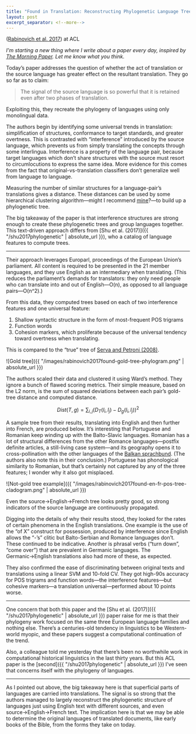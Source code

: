 ```yaml
---
title: "Found in Translation: Reconstructing Phylogenetic Language Trees from Translations"
layout: post
excerpt_separator: <!--more-->
---
```


([Rabinovich et al. 2017](www.aclweb.org/anthology/P17-1049)) at ACL

*I'm starting a new thing where I write about a paper every day, inspired by [The Morning Paper](https://blog.acolyer.org). Let me know what you think.*


Today’s paper addresses the question of whether the act of translation or the source language has greater effect on the resultant translation. They go so far as to claim:

> The signal of the source language is so powerful that it is retained even after two phases of translation.  

Exploiting this, they recreate the phylogeny of languages using only monolingual data. 

<!--more-->

The authors begin by identifying some universal trends in translation: simplification of structures, conformance to target standards, and greater overtness. This is contrasted with “interference” introduced by the source language, which prevents us from simply translating the concepts through some interlingua. Interference is a property of the language pair, because target languages which don’t share structures with the source must resort to circumlocutions to express the same idea. More evidence for this comes from the fact that original-vs-translation classifiers don’t generalize well from language to language.

Measuring the number of similar structures for a language-pair’s translations gives a distance. These distances can be used by some hierarchical clustering algorithm—might I recommend [mine](https://search.proquest.com/docview/1907180434?pq-origsite=gscholar)?—to build up a phylogenetic tree.

The big takeaway of the paper is that interference structures are strong enough to create these phylogenetic trees and group languages together. This text-driven approach differs from [Shu et al. (2017)]({{ "/shu2017phylogenetic" | absolute_url }}), who a catalog of language features to compute trees.

---
Their approach leverages Europarl, proceedings of the European Union’s parliament. All content is required to be presented in the 21 member languages, and they use English as an intermediary when translating. (This reduces the parliament’s demands for translators: they only need people who can translate into and out of English—O(n), as opposed to all language pairs—O(n^2).)

From this data, they computed trees based on each of two interference features and one universal feature:
1. Shallow syntactic structure in the form of most-frequent POS trigrams
2. Function words
3. Cohesion markers, which proliferate because of the universal tendency toward overtness when translating.

This is compared to the “true” tree of [Serva and Petroni (2008)](iopscience.iop.org/article/10.1209/0295-5075/81/68005). 

![Gold tree]({{ "/images/rabinovich2017found-gold-tree-phylogram.png" | absolute_url }})

The authors scaled their data and clustered it using Ward’s method. They ignore a bunch of flawed scoring metrics. Their simple measure, based on the L2 norm, is the sum of squared deviations between each pair’s gold-tree distance and computed distance.

$$ Dist(T, g) = \sum_{i, j} (D_T(l_i, l_j) - D_g(l_i, l_j))^2 $$

A sample tree from their results, translating into English and then further into French, are produced below. It’s interesting that Portuguese and Romanian keep winding up with the Balto-Slavic languages. Romanian has a lot of structural differences from the other Romance languages—postfix definite articles, a still-living case system—and its geography opens it to cross-pollination with the other languages of the [Balkan sprachbund](https://en.wikipedia.org/wiki/Balkan_sprachbund). (The authors also note this in their conclusion.) Portuguese has phonological similarity to Romanian, but that’s certainly not captured by any of the three features; I wonder why it also got misplaced.

![Not-gold tree example]({{ "/images/rabinovich2017found-en-fr-pos-tree-cladogram.png" | absolute_url }})

Even the source→English→French tree looks pretty good, so strong indicators of the source language are continuously propagated.

Digging into the details of why their results stood, they looked for the rates of certain phenomena in the English translations. One example is the use of the “of X” construct for possession, produced by interference since English allows the “-’s” clitic but Balto-Serbian and Romance languages don’t. These continued to be indicative. Another is phrasal verbs (“turn down”, “come over”) that are prevalent in Germanic languages. The Germanic→English translations also had more of these, as expected.

They also confirmed the ease of discriminating between original texts and translations using a linear SVM and 10-fold CV. They got high-90s accuracy for POS trigrams and function words—the interference features—but cohesive markers—a translation universal—performed about 10 points worse.
 
---
One concern that both this paper and the [Shu et al. (2017)]({{ "/shu2017phylogenetic" | absolute_url }}) paper raise for me is that their phylogeny work focused on the same three European language families and nothing else. There’s a centuries-old tendency in linguistics to be Western-world myopic, and these papers suggest a computational continuation of the trend. 

Also, a colleague told me yesterday that there’s been no worthwhile work in computational historical linguistics in the last thirty years. But this ACL paper is the [second]({{ "/shu2017phylogenetic" | absolute_url }}) I’ve seen that concerns itself with the phylogeny of languages.


---

As I pointed out above, the big takeaway here is that superficial parts of languages are carried into translations. The signal is so strong that the authors managed to largely reconstruct the phylogenetic structure of languages just using English text with different sources, and even source→English→French text. The implication here is that we may be able to determine the original languages of translated documents, like early books of the Bible, from the forms they take on today. 
